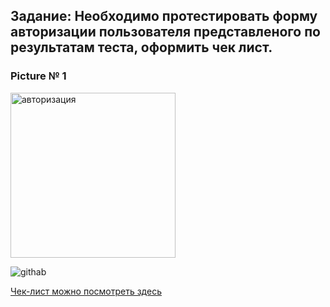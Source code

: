 ## Задание: Необходимо протестировать форму авторизации пользователя представленого  по результатам теста, оформить чек лист. 

### Picture № 1

<img width="264" alt="авторизация" src="https://user-images.githubusercontent.com/100410326/156147579-7d418b29-36ae-4b40-a497-9d2764f0fac7.png">

 ![githab](https://github.com/AndreiBra/Test-Cases-For-User-Registration-Form/issues/1#issue-1155091120)

 <p><a href="https://docs.google.com/spreadsheets/d/1HLle_jrWKJWqic7MXeYbEba0FEYyeEytAQYXniPcECI/edit?usp=sharing" >Чек-лист можно посмотреть здесь</a></p>
